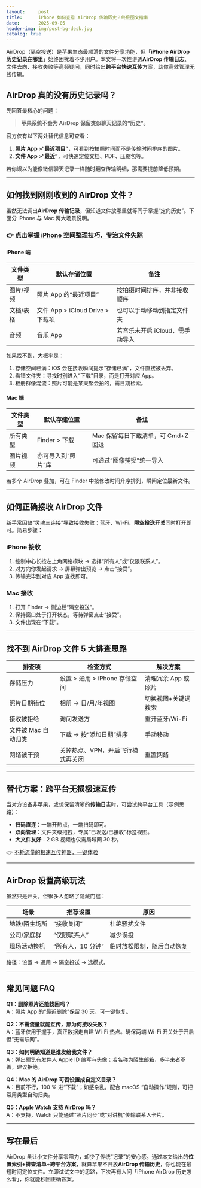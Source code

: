 ```yaml
---
layout:     post
title:      iPhone 如何查看 AirDrop 传输历史？终极图文指南
date:       2025-09-05
header-img: img/post-bg-desk.jpg
catalog: true
---
```


AirDrop（隔空投送）是苹果生态最顺滑的文件分享功能，但「**iPhone AirDrop 历史记录在哪里**」始终困扰着不少用户。本文将一次性讲透**AirDrop 传输日志**、文件去向、接收失败等高频疑问，同时给出**跨平台快速互传**方案，助你高效管理无线传输。

## AirDrop 真的没有历史记录吗？

先回答最核心的问题：  
> **苹果系统不会为 AirDrop 保留类似聊天记录的“历史”。**

官方仅有以下两处替代信息可查看：

1. **照片 App >“最近项目”**，可看到按拍照时间而不是传输时间排序的图片。
2. **文件 App >“最近”**，可快速定位文档、PDF、压缩包等。

若你误以为能像微信聊天记录一样随时翻查传输明细，那需要提前降低预期。

---

## 如何找到刚刚收到的 AirDrop 文件？

虽然无法调出**AirDrop 传输记录**，但知道文件放哪里就等同于掌握“定向历史”。下面分 iPhone 与 Mac 两大场景说明。

### 👉 [点击掌握 iPhone 空间整理技巧，专治文件失踪](https://okxdog.com/)

#### iPhone 端

| 文件类型 | 默认存储位置 | 备注 |
| --- | --- | --- |
| 图片/视频 | 照片 App 的“最近项目” | 按拍摄时间排序，并非接收顺序 |
| 文档/表格 | 文件 App > iCloud Drive > 下载项 | 也可以手动移动到指定文件夹 |
| 音频 | 音乐 App | 若音乐未开启 iCloud，需手动导入 |

如果找不到，大概率是：

1. 存储空间已满：iOS 会在接收瞬间提示“存储已满”，文件直接被丢弃。
2. 看错文件夹：寻找时别进入“下载”目录，而是打开对应 App。
3. 相册群像混流：照片可能是某天聚会拍的，需日期检索。

#### Mac 端

| 文件类型 | 默认存储位置 | 备注 |
| --- | --- | --- |
| 所有类型 | Finder > 下载 | Mac 保留每日下载清单，可 Cmd+Z 回退 |
| 图片视频 | 亦可导入到“照片”库 | 可通过“图像捕捉”统一导入 |

若多个 AirDrop 叠加，可在 Finder 中按修改时间升序排列，瞬间定位最新文件。

---

## 如何正确接收 AirDrop 文件

新手常因缺“灵魂三连接”导致接收失败：蓝牙、Wi-Fi、**隔空投送开关**同时打开即可。简易步骤：

### iPhone 接收

1. 控制中心长按左上角网络模块 → 选择“所有人”或“仅限联系人”。
2. 对方向你发起请求 → 屏幕弹出预览 → 点击“接受”。
3. 传输完毕到对应 App 查找即可。

### Mac 接收

1. 打开 Finder → 侧边栏“隔空投送”。
2. 保持窗口处于打开状态，等待弹窗点击“接受”。
3. 文件出现在“下载”。

---

## 找不到 AirDrop 文件 5 大排查思路

| 排查项 | 检查方式 | 解决方案 |
| --- | --- | --- |
| 存储压力 | 设置 > 通用 > iPhone 存储空间 | 清理冗余 App 或照片 |
| 照片日期错位 | 相册 → 日/月/年视图 | 切换视图+关键词搜索 |
| 接收被拒绝 | 询问发送方 | 重开蓝牙/Wi-Fi |
| 文件被 Mac 自动归类 | 下载 → 按“添加日期”排序 | 手动移动 |
| 网络被干预 | 关掉热点、VPN，开启飞行模式再关闭 | 重置网络 |

---

## 替代方案：跨平台无损极速互传

当对方设备非苹果，或想保留清晰的**传输日志**时，可尝试跨平台工具（示例思路）：

- **扫码直连**：一端开热点，一端扫码即可。
- **双向管理**：文件夹级拖拽，专属“已发送/已接收”标签视图。
- **大文件友好**：2 GB 视频也仅需局域网 30 秒。

👉 [不耗流量的极速互传神器，一键体验](https://okxdog.com/)

---

## AirDrop 设置高级玩法

虽然只是开关，但很多人忽略了隐藏门槛：

| 场景 | 推荐设置 | 原因 |
| --- | --- | --- |
| 地铁/陌生场所 | “接收关闭” | 杜绝骚扰文件 |
| 公司/家庭群 | “仅限联系人” | 减少误投 |
| 现场活动换机 | “所有人，10 分钟” | 临时放松限制，随后自动恢复 |

路径：设置 → 通用 → 隔空投送 → 选模式。

---

## 常见问题 FAQ

**Q1：删除照片还能找回吗？**  
A：照片 App 的“最近删除”保留 30 天，可一键恢复。

**Q2：不需流量就能互传，那为何接收失败？**  
A：蓝牙仅用于握手，真正数据走自建 Wi-Fi 热点。确保两端 Wi-Fi 开关处于开启但“无需联网”。

**Q3：如何明确知道是谁发给我文件？**  
A：弹出预览有发件人 Apple ID 缩写与头像；若名称为陌生邮箱，多半来者不善，建议拒绝。

**Q4：Mac 的 AirDrop 可否设置成自定义目录？**  
A：目前不行，100 % 进“下载”；如感杂乱，配合 macOS “自动操作”规则，可把常用类型自动归类。

**Q5：Apple Watch 支持 AirDrop 吗？**  
A：不支持，Watch 只能通过“照片同步”或“对讲机”传输联系人卡片。

---

## 写在最后

AirDrop 虽让小文件分享零阻力，却少了传统“记录”的安心感。通过本文给出的**位置索引+排查清单+跨平台方案**，就算苹果不开放**AirDrop 传输历史**，你也能在最短时间定位文件。立即试试文中的思路，下次再有人问「iPhone AirDrop 历史怎么看」，你就能秒回正确答案。